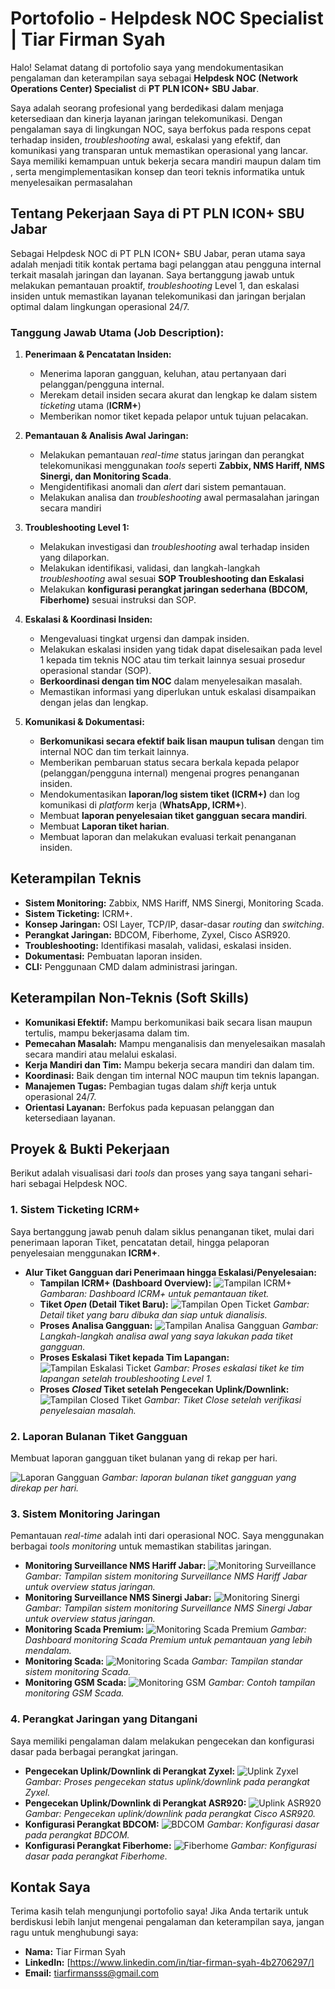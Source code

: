 # Portofolio - Helpdesk NOC Specialist | Tiar Firman Syah 

Halo! Selamat datang di portofolio saya yang mendokumentasikan pengalaman dan keterampilan saya sebagai **Helpdesk NOC (Network Operations Center) Specialist** di **PT PLN ICON+ SBU Jabar**.

Saya adalah seorang profesional yang berdedikasi dalam menjaga ketersediaan dan kinerja layanan jaringan telekomunikasi. Dengan pengalaman saya di lingkungan NOC, saya berfokus pada respons cepat terhadap insiden, *troubleshooting* awal, eskalasi yang efektif, dan komunikasi yang transparan untuk memastikan operasional yang lancar. Saya memiliki kemampuan untuk bekerja secara mandiri maupun dalam tim , serta mengimplementasikan konsep dan teori teknis informatika untuk menyelesaikan permasalahan

## Tentang Pekerjaan Saya di PT PLN ICON+ SBU Jabar

Sebagai Helpdesk NOC di PT PLN ICON+ SBU Jabar, peran utama saya adalah menjadi titik kontak pertama bagi pelanggan atau pengguna internal terkait masalah jaringan dan layanan. Saya bertanggung jawab untuk melakukan pemantauan proaktif, *troubleshooting* Level 1, dan eskalasi insiden untuk memastikan layanan telekomunikasi dan jaringan berjalan optimal dalam lingkungan operasional 24/7.

### Tanggung Jawab Utama (Job Description):

1.  **Penerimaan & Pencatatan Insiden:**
    * Menerima laporan gangguan, keluhan, atau pertanyaan dari pelanggan/pengguna internal.
    * Merekam detail insiden secara akurat dan lengkap ke dalam sistem *ticketing* utama (**ICRM+**)
    * Memberikan nomor tiket kepada pelapor untuk tujuan pelacakan.

2.  **Pemantauan & Analisis Awal Jaringan:**
    * Melakukan pemantauan *real-time* status jaringan dan perangkat telekomunikasi menggunakan *tools* seperti **Zabbix, NMS Hariff, NMS Sinergi, dan Monitoring Scada**.
    * Mengidentifikasi anomali dan *alert* dari sistem pemantauan.
    * Melakukan analisa dan *troubleshooting* awal permasalahan jaringan secara mandiri

3.  **Troubleshooting Level 1:**
    * Melakukan investigasi dan *troubleshooting* awal terhadap insiden yang dilaporkan.
    * Melakukan identifikasi, validasi, dan langkah-langkah *troubleshooting* awal sesuai **SOP Troubleshooting dan Eskalasi**
    * Melakukan **konfigurasi perangkat jaringan sederhana (BDCOM, Fiberhome)** sesuai instruksi dan SOP.

4.  **Eskalasi & Koordinasi Insiden:**
    * Mengevaluasi tingkat urgensi dan dampak insiden.
    * Melakukan eskalasi insiden yang tidak dapat diselesaikan pada level 1 kepada tim teknis NOC atau tim terkait lainnya sesuai prosedur operasional standar (SOP).
    * **Berkoordinasi dengan tim NOC** dalam menyelesaikan masalah.
    * Memastikan informasi yang diperlukan untuk eskalasi disampaikan dengan jelas dan lengkap.

5.  **Komunikasi & Dokumentasi:**
    * **Berkomunikasi secara efektif baik lisan maupun tulisan** dengan tim internal NOC dan tim terkait lainnya.
    * Memberikan pembaruan status secara berkala kepada pelapor (pelanggan/pengguna internal) mengenai progres penanganan insiden.
    * Mendokumentasikan **laporan/log sistem tiket (ICRM+)** dan log komunikasi di *platform* kerja (**WhatsApp, ICRM+**).
    * Membuat **laporan penyelesaian tiket gangguan secara mandiri**.
    * Membuat **Laporan tiket harian**.
    * Membuat laporan dan melakukan evaluasi terkait penanganan insiden.


## Keterampilan Teknis

* **Sistem Monitoring:** Zabbix, NMS Hariff, NMS Sinergi, Monitoring Scada.
* **Sistem Ticketing:** ICRM+.
* **Konsep Jaringan:** OSI Layer, TCP/IP, dasar-dasar *routing* dan *switching*.
* **Perangkat Jaringan:** BDCOM, Fiberhome, Zyxel, Cisco ASR920.
* **Troubleshooting:** Identifikasi masalah, validasi, eskalasi insiden.
* **Dokumentasi:** Pembuatan laporan insiden.
* **CLI:** Penggunaan CMD dalam administrasi jaringan.

## Keterampilan Non-Teknis (Soft Skills)

* **Komunikasi Efektif:** Mampu berkomunikasi baik secara lisan maupun tertulis, mampu bekerjasama dalam tim.
* **Pemecahan Masalah:** Mampu menganalisis dan menyelesaikan masalah secara mandiri atau melalui eskalasi.
* **Kerja Mandiri dan Tim:** Mampu bekerja secara mandiri dan dalam tim.
* **Koordinasi:** Baik dengan tim internal NOC maupun tim teknis lapangan.
* **Manajemen Tugas:** Pembagian tugas dalam *shift* kerja untuk operasional 24/7.
* **Orientasi Layanan:** Berfokus pada kepuasan pelanggan dan ketersediaan layanan.

## Proyek & Bukti Pekerjaan

Berikut adalah visualisasi dari *tools* dan proses yang saya tangani sehari-hari sebagai Helpdesk NOC.

### 1. Sistem Ticketing ICRM+

Saya bertanggung jawab penuh dalam siklus penanganan tiket, mulai dari penerimaan laporan Tiket, pencatatan detail, hingga pelaporan penyelesaian menggunakan **ICRM+**.

* **Alur Tiket Gangguan dari Penerimaan hingga Eskalasi/Penyelesaian:**
    * **Tampilan ICRM+ (Dashboard Overview):**
        ![Tampilan ICRM+](assets/tampilanICRM.png)
        *Gambaran: Dashboard ICRM+ untuk pemantauan tiket.*
    * **Tiket *Open* (Detail Tiket Baru):**
        ![Tampilan Open Ticket](assets/open.jpeg)
        *Gambar: Detail tiket yang baru dibuka dan siap untuk dianalisis.*
    * **Proses Analisa Gangguan:**
        ![Tampilan Analisa Gangguan](assets/analisa.jpeg)
        *Gambar: Langkah-langkah analisa awal yang saya lakukan pada tiket gangguan.*
    * **Proses Eskalasi Tiket kepada Tim Lapangan:**
        ![Tampilan Eskalasi Ticket](assets/eskalasi.jpeg)
        *Gambar: Proses eskalasi tiket ke tim lapangan setelah *troubleshooting* Level 1.*
    * **Proses *Closed* Tiket setelah Pengecekan Uplink/Downlink:**
        ![Tampilan Closed Tiket](assets/close.png)
        *Gambar: Tiket Close setelah verifikasi penyelesaian masalah.*

### 2. Laporan Bulanan Tiket Gangguan 

Membuat laporan gangguan tiket bulanan yang di rekap per hari.

![Laporan Gangguan](assets/laporan.png)
*Gambar: laporan bulanan tiket gangguan yang direkap per hari.*

### 3. Sistem Monitoring Jaringan 

Pemantauan *real-time* adalah inti dari operasional NOC. Saya menggunakan berbagai *tools monitoring* untuk memastikan stabilitas jaringan.

* **Monitoring Surveillance NMS Hariff Jabar:**
    ![Monitoring Surveillance](assets/surv.jpeg)
    *Gambar: Tampilan sistem monitoring Surveillance NMS Hariff Jabar untuk overview status jaringan.*
* **Monitoring Surveillance NMS Sinergi Jabar:**
    ![Monitoring Sinergi](assets/sinergi.jpeg)
    *Gambar: Tampilan sistem monitoring Surveillance NMS Sinergi Jabar untuk overview status jaringan.*
* **Monitoring Scada Premium:**
    ![Monitoring Scada Premium](assets/scadapremium.jpeg)
    *Gambar: Dashboard monitoring Scada Premium untuk pemantauan yang lebih mendalam.*
* **Monitoring Scada:**
    ![Monitoring Scada](assets/scada.jpeg)
    *Gambar: Tampilan standar sistem monitoring Scada.*
* **Monitoring GSM Scada:**
    ![Monitoring GSM](assets/gsm.jpeg)
    *Gambar: Contoh tampilan monitoring GSM Scada.*

### 4. Perangkat Jaringan yang Ditangani

Saya memiliki pengalaman dalam melakukan pengecekan dan konfigurasi dasar pada berbagai perangkat jaringan.

* **Pengecekan Uplink/Downlink di Perangkat Zyxel:**
    ![Uplink Zyxel](assets/zyxel.jpeg)
    *Gambar: Proses pengecekan status *uplink/downlink* pada perangkat Zyxel.*
* **Pengecekan Uplink/Downlink di Perangkat ASR920:**
    ![Uplink ASR920](assets/asr.jpeg)
    *Gambar: Pengecekan *uplink/downlink* pada perangkat Cisco ASR920.*
* **Konfigurasi Perangkat BDCOM:**
    ![BDCOM](assets/bd.jpeg) 
    *Gambar: Konfigurasi dasar pada perangkat BDCOM.*
* **Konfigurasi Perangkat Fiberhome:**
    ![Fiberhome](assets/fiberhome.jpeg)
    *Gambar: Konfigurasi dasar pada perangkat Fiberhome.*

## Kontak Saya

Terima kasih telah mengunjungi portofolio saya! Jika Anda tertarik untuk berdiskusi lebih lanjut mengenai pengalaman dan keterampilan saya, jangan ragu untuk menghubungi saya:

* **Nama:** Tiar Firman Syah
* **LinkedIn:** [https://www.linkedin.com/in/tiar-firman-syah-4b2706297/]
* **Email:** tiarfirmansss@gmail.com